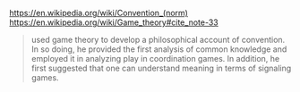 
https://en.wikipedia.org/wiki/Convention_(norm)
https://en.wikipedia.org/wiki/Game_theory#cite_note-33

> used game theory to develop a philosophical account of convention. In so doing, he provided the first analysis of common knowledge and employed it in analyzing play in coordination games. In addition, he first suggested that one can understand meaning in terms of signaling games. 

